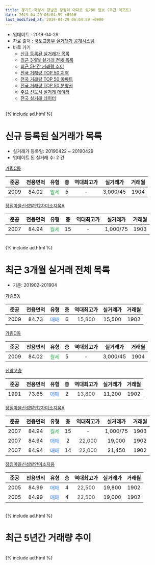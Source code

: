 ```yaml
---
title: 경기도 화성시 향남읍 장짐리 아파트 실거래 정보 (주간 레포트)
date: 2019-04-29 06:04:59 +0900
last_modified_at: 2019-04-29 06:04:59 +0900
---
```


* 업데이트 : 2019-04-29
* 자료 출처 : [국토교통부 실거래가 공개시스템](http://rt.molit.go.kr)
* 바로 가기
    * [신규 등록된 실거래가 목록](#신규-등록된-실거래가-목록)
    * [최근 3개월 실거래 전체 목록](#최근-3개월-실거래-전체-목록)
    * [최근 5년간 거래량 추이](#최근-5년간-거래량-추이)
    * [전국 거래량 TOP 50 지역](https://inasie.github.io/apt-trade-info/최근-3개월-전국에서-가장-거래가-많이-발생한-지역)
    * [전국 거래량 TOP 50 아파트](https://inasie.github.io/apt-trade-info/최근-3개월-전국에서-가장-거래가-많이-발생한-아파트)
    * [전국 거래량 TOP 50 분양권](https://inasie.github.io/apt-trade-info/최근-3개월-전국에서-가장-거래가-많이-발생한-분양권)
    * [주요 신도시 실거래 데이터](https://inasie.github.io/apt-trade-info/주요-신도시)
    * [전국 실거래 데이터](https://inasie.github.io/apt-trade-info/전국)
<br>
{% include ad.html %}
<br>

# 신규 등록된 실거래가 목록
* 실거래가 등록일: 20190422 ~ 20190429
* 업데이트 된 실거래 수: 2 건


[가림C동](https://search.naver.com/search.naver?query=%EA%B2%BD%EA%B8%B0%EB%8F%84+%ED%99%94%EC%84%B1%EC%8B%9C+%ED%96%A5%EB%82%A8%EC%9D%8D+%EC%9E%A5%EC%A7%90%EB%A6%AC+%EA%B0%80%EB%A6%BCC%EB%8F%99)

|준공|전용면적|유형|층|역대최고가|실거래가|거래월|
|:---:|:---:|:---:|:---:|:---:|:---:|:---:|
|2009|84.02|<span style="color:#34a853">월세</span>|5|<span style="color:#444444">-</span>|3,000/45|1904|

[장짐마을신성발안2차미소지움A](https://search.naver.com/search.naver?query=%EA%B2%BD%EA%B8%B0%EB%8F%84+%ED%99%94%EC%84%B1%EC%8B%9C+%ED%96%A5%EB%82%A8%EC%9D%8D+%EC%9E%A5%EC%A7%90%EB%A6%AC+%EC%9E%A5%EC%A7%90%EB%A7%88%EC%9D%84%EC%8B%A0%EC%84%B1%EB%B0%9C%EC%95%882%EC%B0%A8%EB%AF%B8%EC%86%8C%EC%A7%80%EC%9B%80A)

|준공|전용면적|유형|층|역대최고가|실거래가|거래월|
|:---:|:---:|:---:|:---:|:---:|:---:|:---:|
|2007|84.94|<span style="color:#34a853">월세</span>|15|<span style="color:#444444">-</span>|1,000/75|1903|


<br>
{% include ad.html %}
<br>

# 최근 3개월 실거래 전체 목록
* 기준: 201902-201904


[가림B동](https://search.naver.com/search.naver?query=%EA%B2%BD%EA%B8%B0%EB%8F%84+%ED%99%94%EC%84%B1%EC%8B%9C+%ED%96%A5%EB%82%A8%EC%9D%8D+%EC%9E%A5%EC%A7%90%EB%A6%AC+%EA%B0%80%EB%A6%BCB%EB%8F%99)

|준공|전용면적|유형|층|역대최고가|실거래가|거래월|
|:---:|:---:|:---:|:---:|:---:|:---:|:---:|
|2009|84.73|<span style="color:#4285f3">매매</span>|6|<span style="color:#444444">15,800</span>|15,500|1902|

[가림C동](https://search.naver.com/search.naver?query=%EA%B2%BD%EA%B8%B0%EB%8F%84+%ED%99%94%EC%84%B1%EC%8B%9C+%ED%96%A5%EB%82%A8%EC%9D%8D+%EC%9E%A5%EC%A7%90%EB%A6%AC+%EA%B0%80%EB%A6%BCC%EB%8F%99)

|준공|전용면적|유형|층|역대최고가|실거래가|거래월|
|:---:|:---:|:---:|:---:|:---:|:---:|:---:|
|2009|84.02|<span style="color:#34a853">월세</span>|5|<span style="color:#444444">-</span>|3,000/45|1904|

[신양고층](https://search.naver.com/search.naver?query=%EA%B2%BD%EA%B8%B0%EB%8F%84+%ED%99%94%EC%84%B1%EC%8B%9C+%ED%96%A5%EB%82%A8%EC%9D%8D+%EC%9E%A5%EC%A7%90%EB%A6%AC+%EC%8B%A0%EC%96%91%EA%B3%A0%EC%B8%B5)

|준공|전용면적|유형|층|역대최고가|실거래가|거래월|
|:---:|:---:|:---:|:---:|:---:|:---:|:---:|
|1991|73.65|<span style="color:#4285f3">매매</span>|2|<span style="color:#444444">13,800</span>|11,200|1902|

[장짐마을신성발안2차미소지움A](https://search.naver.com/search.naver?query=%EA%B2%BD%EA%B8%B0%EB%8F%84+%ED%99%94%EC%84%B1%EC%8B%9C+%ED%96%A5%EB%82%A8%EC%9D%8D+%EC%9E%A5%EC%A7%90%EB%A6%AC+%EC%9E%A5%EC%A7%90%EB%A7%88%EC%9D%84%EC%8B%A0%EC%84%B1%EB%B0%9C%EC%95%882%EC%B0%A8%EB%AF%B8%EC%86%8C%EC%A7%80%EC%9B%80A)

|준공|전용면적|유형|층|역대최고가|실거래가|거래월|
|:---:|:---:|:---:|:---:|:---:|:---:|:---:|
|2007|84.94|<span style="color:#34a853">월세</span>|15|<span style="color:#444444">-</span>|1,000/75|1903|
|2007|84.94|<span style="color:#4285f3">매매</span>|2|<span style="color:#444444">22,000</span>|19,000|1902|
|2007|84.94|<span style="color:#4285f3">매매</span>|14|<span style="color:#444444">22,000</span>|21,450|1902|

[장짐마을신성발안미소지움](https://search.naver.com/search.naver?query=%EA%B2%BD%EA%B8%B0%EB%8F%84+%ED%99%94%EC%84%B1%EC%8B%9C+%ED%96%A5%EB%82%A8%EC%9D%8D+%EC%9E%A5%EC%A7%90%EB%A6%AC+%EC%9E%A5%EC%A7%90%EB%A7%88%EC%9D%84%EC%8B%A0%EC%84%B1%EB%B0%9C%EC%95%88%EB%AF%B8%EC%86%8C%EC%A7%80%EC%9B%80)

|준공|전용면적|유형|층|역대최고가|실거래가|거래월|
|:---:|:---:|:---:|:---:|:---:|:---:|:---:|
|2005|84.99|<span style="color:#4285f3">매매</span>|4|<span style="color:#444444">22,500</span>|19,800|1902|
|2005|84.99|<span style="color:#4285f3">매매</span>|4|<span style="color:#444444">22,500</span>|19,000|1902|


<br>
{% include ad.html %}
<br>

# 최근 5년간 거래량 추이


<div style="width:100%;">
    <canvas id="deal_progress" height="200"></canvas>
</div>

<script>
new Chart(document.getElementById("deal_progress"), {
    type: 'line',
    data: {
        labels: ['201404','201405','201406','201407','201408','201409','201410','201411','201412','201501','201502','201503','201504','201505','201506','201507','201508','201509','201510','201511','201512','201601','201602','201603','201604','201605','201606','201607','201608','201609','201610','201611','201612','201701','201702','201703','201704','201705','201706','201707','201708','201709','201710','201711','201712','201801','201802','201803','201804','201805','201806','201807','201808','201809','201810','201811','201812','201901','201902','201903','201904'],
        datasets: [{
            label: '매매',
            pointRadius: 1,
            data: [9, 4, 6, 12, 8, 8, 13, 12, 12, 7, 8, 11, 6, 5, 8, 12, 4, 3, 7, 4, 7, 7, 7, 7, 7, 6, 7, 13, 2, 9, 10, 4, 5, 5, 3, 5, 5, 6, 11, 7, 6, 8, 9, 5, 2, 5, 7, 8, 5, 5, 0, 3, 4, 4, 6, 8, 2, 2, 6, 0, 0],
            borderColor: "rgba(255, 201, 14, 1)",
            backgroundColor: "rgba(255, 201, 14, 0.5)",
            fill: false,
            lineTension: 0
        },{
            label: '전월세',
            pointRadius: 1,
            data: [1, 8, 5, 2, 1, 2, 3, 6, 3, 5, 3, 3, 3, 6, 2, 2, 7, 2, 3, 9, 6, 4, 1, 1, 3, 3, 2, 1, 2, 1, 2, 6, 6, 1, 0, 2, 3, 2, 1, 2, 2, 4, 1, 6, 1, 3, 3, 2, 4, 4, 5, 4, 5, 3, 1, 2, 3, 3, 0, 1, 1],
            borderColor: "rgba(0, 141, 185, 1)",
            backgroundColor: "rgba(0, 141, 185, 0.5)",
            fill: false,
            lineTension: 0
        }
        ]
    },
    options: {
        responsive: true,
        title: {
            display: false
        },
        tooltips: {
            mode: 'index',
            intersect: false
        },
        hover: {
            mode: 'nearest',
            intersect: true
        },
        scales: {
            xAxes: [{
                display: true,
                scaleLabel: {
                    display: true,
                    labelString: '년/월'
                }
            }],
            yAxes: [{
                display: true,
                ticks: {
                    suggestedMin: 0,
                },
                scaleLabel: {
                    display: true,
                    labelString: '실거래 수'
                }
            }]
        }
    }
});

</script>


<br>
{% include ad.html %}
<br>

